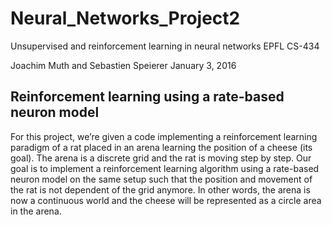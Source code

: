 # Neural_Networks_Project2
Unsupervised and reinforcement learning in neural networks EPFL CS-434

Joachim Muth and Sebastien Speierer January 3, 2016
## Reinforcement learning using a rate-based neuron model
For this project, we’re given a code implementing a reinforcement learning paradigm of a rat placed in an arena learning the position of a cheese (its goal). The arena is a discrete grid and the rat is moving step by step. Our goal is to implement a reinforcement learning algorithm using a rate-based neuron model on the same setup such that the position and movement of the rat is not dependent of the grid anymore. In other words, the arena is now a continuous world and the cheese will be represented as a circle area in the arena.
